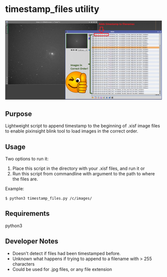 # timestamp_files utility

![Use_case.png](Use_case.png)

## Purpose 
Lightweight script to append timestamp to the beginning of .xisf image files to enable pixinsight blink tool to load images in the correct order.

## Usage
Two options to run it:
1) Place this script in the directory with your .xisf files, and run it or 
2) Run this script from commandline with argument to the path to where the files are. 

Example: 
```
$ python3 timestamp_files.py /c/images/
```

## Requirements
python3

## Developer Notes
- Doesn't detect if files had been timestamped before.
- Unknown what happens if trying to append to a filename with > 255 characters
- Could be used for .jpg files, or any file extension